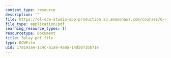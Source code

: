 ```yaml
---
content_type: resource
description: ''
file: https://ol-ocw-studio-app-production.s3.amazonaws.com/courses/6-451-principles-of-digital-communication-ii-spring-2005/178193a41c4ca1a94a8a14d5071bb71e_YegKLHb9TOU.pdf
file_type: application/pdf
learning_resource_types: []
resourcetype: Document
title: 3play pdf file
type: OCWFile
uid: 178193a4-1c4c-a1a9-4a8a-14d5071bb71e
---
```

